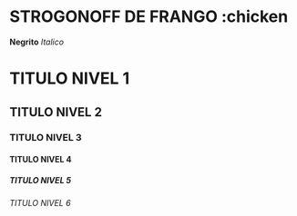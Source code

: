 # STROGONOFF DE FRANGO :chicken
**Negrito**
_Italico_
# TITULO NIVEL 1
## TITULO NIVEL 2
### TITULO NIVEL 3
#### TITULO NIVEL 4
##### TITULO NIVEL 5
###### TITULO NIVEL 6
